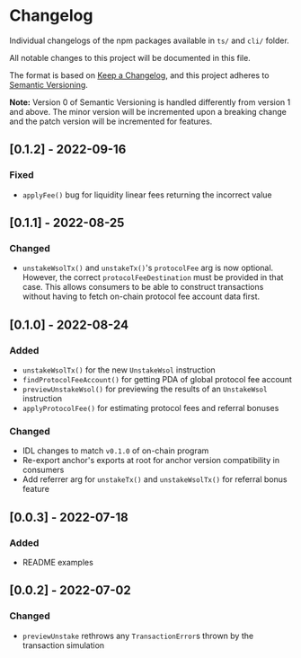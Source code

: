 # Changelog

Individual changelogs of the npm packages available in `ts/` and `cli/` folder.

All notable changes to this project will be documented in this file.

The format is based on [Keep a Changelog](https://keepachangelog.com/en/1.0.0/),
and this project adheres to [Semantic Versioning](https://semver.org/spec/v2.0.0.html).

**Note:** Version 0 of Semantic Versioning is handled differently from version 1 and above.
The minor version will be incremented upon a breaking change and the patch version will be
incremented for features.

## [0.1.2] - 2022-09-16

### Fixed

- `applyFee()` bug for liquidity linear fees returning the incorrect value

## [0.1.1] - 2022-08-25

### Changed

- `unstakeWsolTx()` and `unstakeTx()`'s `protocolFee` arg is now optional. However, the correct `protocolFeeDestination` must be provided in that case. This allows consumers to be able to construct transactions without having to fetch on-chain protocol fee account data first.

## [0.1.0] - 2022-08-24

### Added

- `unstakeWsolTx()` for the new `UnstakeWsol` instruction
- `findProtocolFeeAccount()` for getting PDA of global protocol fee account
- `previewUnstakeWsol()` for previewing the results of an `UnstakeWsol` instruction
- `applyProtocolFee()` for estimating protocol fees and referral bonuses

### Changed

- IDL changes to match `v0.1.0` of on-chain program
- Re-export anchor's exports at root for anchor version compatibility in consumers
- Add referrer arg for `unstakeTx()` and `unstakeWsolTx()` for referral bonus feature

## [0.0.3] - 2022-07-18

### Added

- README examples

## [0.0.2] - 2022-07-02

### Changed

- `previewUnstake` rethrows any `TransactionError`s thrown by the transaction simulation
